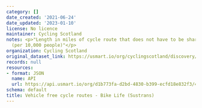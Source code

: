 ```yaml
---
category: []
date_created: '2021-06-24'
date_updated: '2023-01-10'
license: No licence
maintainer: Cycling Scotland
notes: <p>"Length in miles of cycle route that does not have to be shared with vehicles
  (per 10,000 people)"</p>
organization: Cycling Scotland
original_dataset_link: https://usmart.io/org/cyclingscotland/discovery/discovery-view-detail/26010e81-0756-49ea-97bd-9dcfe1b6ea8e
records: null
resources:
- format: JSON
  name: API
  url: https://api.usmart.io/org/d1b773fa-d2bd-4830-b399-ecfd18e832f3/415f390a-c64c-4f28-898f-5d0757aa7105/1/urql
schema: default
title: Vehicle free cycle routes - Bike Life (Sustrans)
---
```

